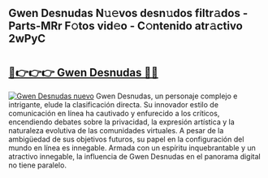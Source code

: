 ## Gwen Desnudas N𝚞𝚎vos desn𝚞dos filtr𝚊dos - Parts-MRr F𝚘tos vid𝚎o - C𝚘ntenido atr𝚊ctivo 2wPyC

# <h2><a href="http://mbcj6o.tromn.icu/?c=Gwen+Desnudas">🔗👉👉👉 Gwen Desnudas 🔗🔗</a></h2>

[![Gwen Desnudas nuevo](https://i.imgur.com/pEAQMta.gif)](http://mbcj6o.tromn.icu/?c=Gwen+Desnudas)
Gwen Desnudas, un personaje complejo e intrigante, elude la clasificación directa. Su innovador estilo de comunicación en línea ha cautivado y enfurecido a los críticos, encendiendo debates sobre la privacidad, la expresión artística y la naturaleza evolutiva de las comunidades virtuales. A pesar de la ambigüedad de sus objetivos futuros, su papel en la configuración del mundo en línea es innegable. Armada con un espíritu inquebrantable y un atractivo innegable, la influencia de Gwen Desnudas en el panorama digital no tiene paralelo.
